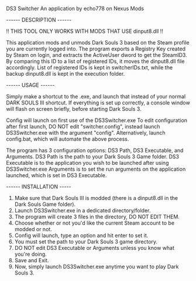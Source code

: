 DS3 Switcher
An application by echo778 on Nexus Mods

------ DESCRIPTION ------

!! THIS TOOL ONLY WORKS WITH MODS THAT USE dinput8.dll !!

This application mods and unmods Dark Souls 3 based on the Steam profile you are currently logged into.
The program exports a Registry Key created by Steam on login, and extracts the ActiveUser dword to get the SteamID3.
By comparing this ID to a list of registered IDs, it moves the dinput8.dll file accordingly.
List of registered IDs is kept in switcherIDs.txt, while the backup dinput8.dll is kept in the execution folder.


------ USAGE ------

Simply make a shortcut to the .exe, and launch that instead of your normal DARK SOULS III shortcut.
If everything is set up correctly, a console window will flash on screen briefly, before starting Dark Souls 3.

Config will launch on first use of the DS3Switcher.exe
To edit configuration after first launch, DO NOT edit "switcher.config", instead launch DS3Switcher.exe with the argument "config".
Alternatively, launch config.bat, which will automate the above process.

The program has 3 configuration options: DS3 Path, DS3 Executable, and Arguments.
DS3 Path is the path to your Dark Souls 3 Game folder.
DS3 Executable is to the application you wish to be launched after using DS3Switcher.exe
Arguments is to set the run arguments on the application launched, which is set in DS3 Executable.


------ INSTALLATION -----

1) Make sure that Dark Souls III is modded (there is a dinput8.dll in the Dark Souls Game folder).
2) Launch DS3Switcher.exe in a dedicated directory/folder.
3) The program will create 3 files in the directory, DO NOT EDIT THEM.
4) Choose whether or not you'd like the current Steam account to be modded or not.
5) Config will launch, type an option and hit enter to set it.
6) You must set the path to your Dark Souls 3 game directory.
7) DO NOT edit DS3 Executable or Arguments unless you know what you're doing.
8) Save and Exit.
9) Now, simply launch DS3Switcher.exe anytime you want to play Dark Souls 3.

